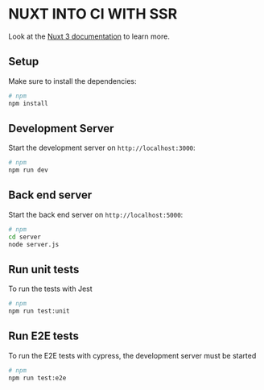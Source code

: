 # NUXT INTO CI WITH SSR

Look at the [Nuxt 3 documentation](https://nuxt.com/docs/getting-started/introduction) to learn more.

## Setup

Make sure to install the dependencies:

```bash
# npm
npm install
```

## Development Server

Start the development server on `http://localhost:3000`:

```bash
# npm
npm run dev
```

## Back end server

Start the back end server on `http://localhost:5000`:

```bash
# npm
cd server
node server.js
```

## Run unit tests

To run the tests with Jest

```bash
# npm
npm run test:unit
```

## Run E2E tests
To run the E2E tests with cypress, the development server must be started

```bash
# npm
npm run test:e2e
```
